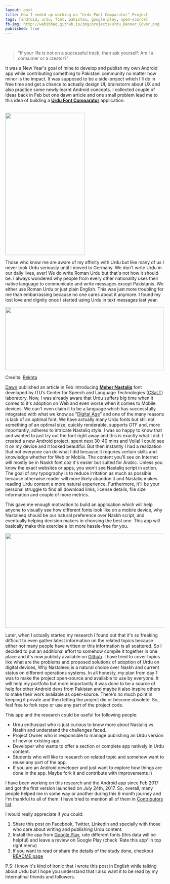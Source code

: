 ```yaml
---
layout: post
title: How I ended up working on "Urdu Font Comparator" Project
tags: [android, urdu, font, pakistan, google play, open-source]  
fb-img: http://wahibhaq.github.io/img/projects/Urdu_Banner_Cover.png
published: true
---
```


<br>

> "If your life is not on a successful track, then ask yourself: Am I a consumer or a creator?"
 
It was a New Year's goal of mine to develop and publish my own Android app while contributing something to Pakistani 
community no matter how minor is the impact. It was supposed to be a side-project which I'll do in free time and 
get a chance to actually design UI, brainstorm about UX and also practice some newly learnt Android concepts. 
I collected couple of ideas back in Feb but one dawn article and one small problem lead me to this idea of building
a **[Urdu Font Comparator](https://play.google.com/store/apps/details?id=com.androidistan.urdufontcomparator)** application.

<br>

<img src="https://media.giphy.com/media/xUOrvYu2MF4xXWGimQ/giphy.gif" width="250" height="450" align="middle"> 

<br>

Those who know me are aware of my affinity with Urdu but like many of us I never took Urdu seriously until 
I moved to Germany. We don't write Urdu in our daily lives, ever! We do write Roman Urdu but that's not how 
it should be. I always wondered why people from every other nationality uses their native language to communicate 
and write messages except Pakistanis. We either use Roman Urdu or just plain English. This was just more troubling 
for me than embarrassing because no one cares about it anymore. I found my lost love and dignity once I started 
using Urdu in text messages last year.

<img src="https://i.imgur.com/9nw5ttS.png" width="500" height="200" align="middle">

Credits: [Rekhta](https://rekhta.org/couplets/saliiqe-se-havaaon-men-jo-khushbuu-ghol-sakte-hain-unknown-couplets?lang=ur)


[Dawn](https://www.dawn.com/news/1313737) published an article in Feb introducing [**Meher Nastaliq**](http://csalt.itu.edu.pk/urdufont/) 
font developed by ITU’s Center for Speech 
and Language Technologies ([CSaLT](http://csalt.itu.edu.pk/)) laboratory. Now, I was already aware that Urdu suffers big time
when it comes to it's adoption on Web and even worse when it comes to Mobile devices. We can't even claim it to be a language 
which has successfully integrated with what we know as "[Digital Age](https://en.wikipedia.org/wiki/Information_Age)" and 
one of the many reasons is lack of an optimal font. We have actually many Urdu fonts but still not something of an optimal 
size, quickly renderable, supports OTF and, more importantly, adheres to intricate Nastaliq style. I was so happy to know that and wanted to just try out the font right away and this is exactly what I did. I created a new Android project, spent next 30-40 mins and Voila! I could see it on my device and it looked beautiful. But then instantly I had a realization that not everyone can do what I did because it requires certain skills and knowledge whether for Web or Mobile. The content you'll see on Internet will mostly be in Naskh font coz it's easier but suited for Arabic. Unless you know the exact websites or apps, you won't see Nastaliq script in action. The goal of any typography is to reduce irritation as much as possible because otherwise reader will more likely abandon it and Nastaliq makes reading Urdu content a more natural experience. Furthermore, it'll be your personal struggle to find all download links, license details, file size information and couple of more metrics.

This gave me enough motivation to build an application which will help anyone to visually see how different fonts
look like on a mobile device, why Nastaleeq should be our natural preference over Naskh script, and eventually helping decision makers in choosing the best one. This app will basically make this exercise a lot more hassle-free for you.

<img src="http://wahibhaq.github.io/img/projects/Urdu_Banner_Cover.png" width="600" height="300" align="middle">

Later, when I actually started my research I found out that it's so freaking difficult to even gather latest 
information on the related topics because either not many people have written or this information is all scattered. 
So I decided to put an additional effort to somehow compile it together in one place and it's now publicly available
on [Github](https://github.com/wahibhaq/urdu-font-comparator-app). I have tried to cover topics like what are the problems
and proposed solutions of adoption of Urdu on digital devices, Why Nastaleeq is a natural choice over Naskh and current 
status on different operations systems. In all honesty, my plan from day 1 was to make the project open-source and
available to use by everyone. It will help my portfolio but more importantly it was done to be a source of help for other 
Android devs from Pakistan and maybe it also inspire others to make their work available as open-source. There's no much 
point in keeping it private and then letting the project die or become obsolete. So, feel free to fork repo or use any part of the project code. 

This app and the research could be useful for following people:

* Urdu enthusiast who is just curious to know more about Nastaliq vs Naskh and understand the challenges faced.
* Project Owner who is responsible to manage publishing an Urdu version of new or existing app.
* Developer who wants to offer a section or complete app natively in Urdu content.
* Students who will like to research on related topic and somehow want to reuse any part of the app.
* If you are an Android developer and just want to explore how things are done in the app. Maybe fork it and contribute with improvements :) 

I have been working on this research and the Android app since Feb 2017 and got the first version launched on July 24th, 2017. So, overall, many people helped me in some way or another during this 6 month journey and I'm thankful to all of them. I have tried to mention all of them in [Contributors list](https://github.com/wahibhaq/urdu-font-comparator-app/blob/master/CONTRIBUTORS.md).

I would really appreciate if you could:

1. Share this post on Facebook, Twitter, Linkedin and specially with those who care about writing and publishing Urdu content. 
2. Install the app from [Google Play](https://play.google.com/store/apps/details?id=com.androidistan.urdufontcomparator), 
rate different fonts (this data will be helpful) and leave a review on Google Play (check 'Rate this app' in top right menu)
3. If you want to read or share the details of the study done, checkout 
[README page](https://github.com/wahibhaq/urdu-font-comparator-app/blob/master/README.md)


P.S: I know it's kind of ironic that I wrote this post in English while talking about Urdu but I hope you understand that I also want it to be read by my Internatinal friends and followers. 
